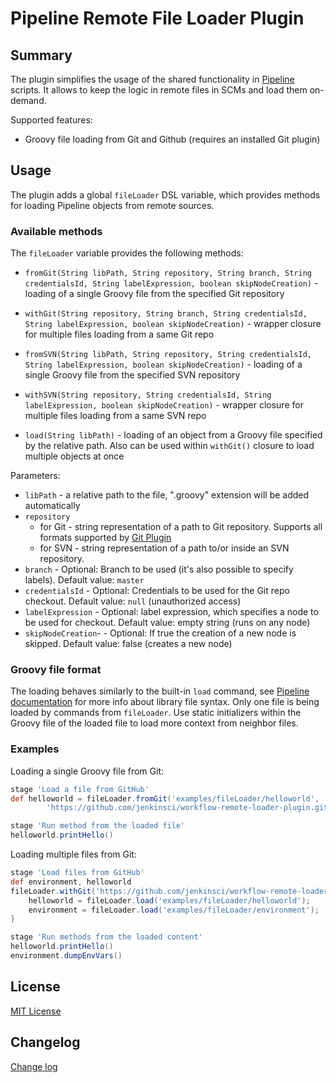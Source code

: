 # Pipeline Remote File Loader Plugin

## Summary

The plugin simplifies the usage of the shared functionality in [Pipeline](https://github.com/jenkinsci/workflow-plugin) scripts.
It allows to keep the logic in remote files in SCMs and load them on-demand.

Supported features:
* Groovy file loading from Git and Github (requires an installed Git plugin)

## Usage

The plugin adds a global `fileLoader` DSL variable, which provides methods for loading Pipeline objects from remote sources.

### Available methods

The `fileLoader` variable provides the following methods:
* `fromGit(String libPath, String repository, String branch, String credentialsId, String labelExpression, boolean skipNodeCreation)` - loading of a single Groovy file from the specified Git repository
* `withGit(String repository, String branch, String credentialsId, String labelExpression, boolean skipNodeCreation)` - wrapper closure for multiple files loading from a same Git repo
* `fromSVN(String libPath, String repository, String credentialsId, String labelExpression, boolean skipNodeCreation)` - loading of a single Groovy file from the specified SVN repository
* `withSVN(String repository, String credentialsId, String labelExpression, boolean skipNodeCreation)` - wrapper closure for multiple files loading from a same SVN repo

* `load(String libPath)` - loading of an object from a Groovy file specified by the relative path. Also can be used within `withGit()` closure to load multiple objects at once

Parameters:
* `libPath` - a relative path to the file, ".groovy" extension will be added automatically
* `repository` 
    * for Git - string representation of a path to Git repository. Supports all formats supported by [Git Plugin](https://wiki.jenkins-ci.org/display/JENKINS/Git+Plugin)
    * for SVN - string representation of a path to/or inside an SVN repository.
* `branch` - Optional: Branch to be used (it's also possible to specify labels). Default value: `master`
* `credentialsId` - Optional: Credentials to be used for the Git repo checkout. Default value: `null` (unauthorized access)
* `labelExpression` - Optional: label expression, which specifies a node to be used for checkout. Default value: empty string (runs on any node)
* `skipNodeCreation`- - Optional: If true the creation of a new node is skipped. Default value: false (creates a new node)

### Groovy file format

The loading behaves similarly to the built-in `load` command, see [Pipeline documentation](https://github.com/jenkinsci/workflow-plugin/blob/master/TUTORIAL.md#manual-loading) for more info about library file syntax. Only one file is being loaded by commands from `fileLoader`. Use static initializers within the Groovy file of the loaded file to load more context from neighbor files.

### Examples

Loading a single Groovy file from Git:
```groovy
stage 'Load a file from GitHub'
def helloworld = fileLoader.fromGit('examples/fileLoader/helloworld', 
        'https://github.com/jenkinsci/workflow-remote-loader-plugin.git', 'master', null, '')

stage 'Run method from the loaded file'
helloworld.printHello()
```

Loading multiple files from Git:
```groovy
stage 'Load files from GitHub'
def environment, helloworld
fileLoader.withGit('https://github.com/jenkinsci/workflow-remote-loader-plugin.git', 'master', null, '') {
    helloworld = fileLoader.load('examples/fileLoader/helloworld');
    environment = fileLoader.load('examples/fileLoader/environment');
}

stage 'Run methods from the loaded content'
helloworld.printHello()
environment.dumpEnvVars()
```

## License
[MIT License](http://opensource.org/licenses/MIT)

## Changelog
[Change log](CHANGELOG.md)
